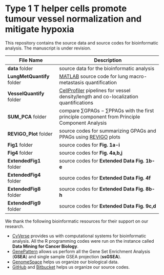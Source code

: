 Type 1 T helper cells promote tumour vessel normalization and mitigate hypoxia
======

This repository contains the source data and source codes for bioinformatic analysis. The manuscript is under revision.

File Name  | Description
------------- | -------------
**data** folder | source data for the bioinformatic analysis
**LungMetQuantify** folder  | [MATLAB](https://www.mathworks.com/) source code for lung macro-metastasis quantification
**VesselQuantify** folder | [CellProfiler](http://cellprofiler.org/) pipelines for vessel density/length and co-localization quantifications
**SUM_PCA** folder | compare ∑GPAGs − ∑PPAGs with the first principle component from Principle Component Analysis
**REVIGO_Plot** folder | source codes for summarizing GPAGs and PPAGs using [REVIGO](http://revigo.irb.hr/) plots
**Fig1** folder | source codes for **Fig. 1a-i**
**Fig4** folder | source codes for **Fig. 4a,b,j**
**ExtendedFig1** folder | source codes for **Extended Data Fig. 1b-e**
**ExtendedFig4** folder | source codes for **Extended Data Fig. 4f**
**ExtendedFig8** folder | source codes for **Extended Data Fig. 8b-h**
**ExtendedFig9** folder | source codes for **Extended Data Fig. 9c,d**



We thank the following bioinformatic resources for their support on our research.

* [CyVerse](http://www.cyverse.org/) provides us with computational systems for bioinformatic analysis. All the R programming codes were run on the instance called **Data Mining for Cancer Biology**.
* [GenePattern](https://genepattern.broadinstitute.org/) allows us perform all the Gene Set Enrichment Analysis (**GSEA**) and single sample GSEA projection (**ssGSEA**).
* [GenomeSpace](http://www.genomespace.org/) helps us organize our biological data.
* [GitHub](https://github.com/) and [Bitbucket](https://bitbucket.org) helps us organize our source codes.